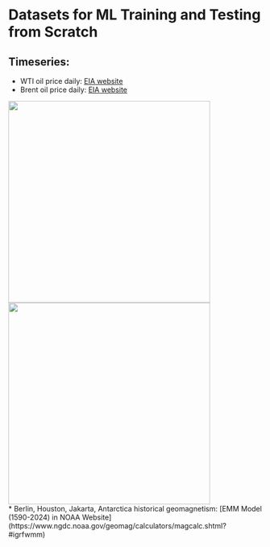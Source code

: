 # Datasets for ML Training and Testing from Scratch

## Timeseries:
* WTI oil price daily: [EIA website](https://www.eia.gov/dnav/pet/hist/RWTCD.htm)
* Brent oil price daily: [EIA website](https://www.eia.gov/dnav/pet/hist/RBRTEd.htm)

<div>
<img src="https://user-images.githubusercontent.com/51282928/75840377-a8e65d80-5dfd-11ea-9a48-1bd17cd5c720.gif" width="400"/>
<img src="https://user-images.githubusercontent.com/51282928/75840511-011d5f80-5dfe-11ea-9109-aaedcc73148d.gif" width="400"/> 
</div> 
* Berlin, Houston, Jakarta, Antarctica historical geomagnetism: [EMM Model (1590-2024) in NOAA Website](https://www.ngdc.noaa.gov/geomag/calculators/magcalc.shtml?#igrfwmm)

